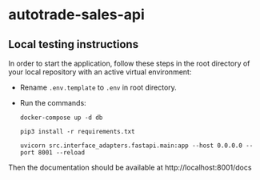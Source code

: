 # autotrade-sales-api
## Local testing instructions
In order to start the application, follow these steps in the root directory of
your local repository with an active virtual environment:
- Rename ```.env.template``` to ```.env``` in root directory.
- Run the commands:
    ```
    docker-compose up -d db
    ```

    ```
    pip3 install -r requirements.txt
    ```

    ```
    uvicorn src.interface_adapters.fastapi.main:app --host 0.0.0.0 --port 8001 --reload
    ```

Then the documentation should be available at http://localhost:8001/docs
